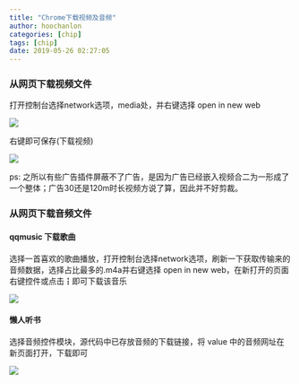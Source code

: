 ```yaml
---
title: "Chrome下载视频及音频"
author: hoochanlon
categories: [chip]
tags: [chip]
date: 2019-05-26 02:27:05
---
```


### 从网页下载视频文件

打开控制台选择network选项，media处，并右键选择 open in new web

<!-- more -->

![](https://i.loli.net/2019/05/26/5ce98dbc8e57c32100.png)

右键即可保存(下载视频)

![](https://i.loli.net/2019/05/26/5ce98e2d51f8e34045.png)

ps: 之所以有些广告插件屏蔽不了广告，是因为广告已经嵌入视频合二为一形成了一个整体；广告30还是120m时长视频方说了算，因此并不好剪裁。

### 从网页下载音频文件

#### qqmusic 下载歌曲

选择一首喜欢的歌曲播放，打开控制台选择network选项，刷新一下获取传输来的音频数据，选择占比最多的.m4a并右键选择 open in new web，在新打开的页面右键控件或点击┇即可下载该音乐

![](https://i.postimg.cc/DZgmQkxZ/1494129-20180921235206844-339255922.png)

#### 懒人听书

选择音频控件模块，源代码中已存放音频的下载链接，将 value 中的音频网址在新页面打开，下载即可

![](https://i.postimg.cc/CKpKWLt5/1494129-20180922000325152-1749995335.png)
